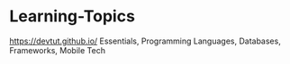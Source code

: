 # Learning-Topics

https://devtut.github.io/
Essentials, Programming Languages, Databases, Frameworks, Mobile Tech

